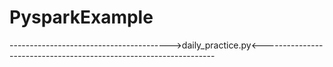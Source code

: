 # PysparkExample

---------------------------------------->daily_practice.py<------------------------------------------------------------------
